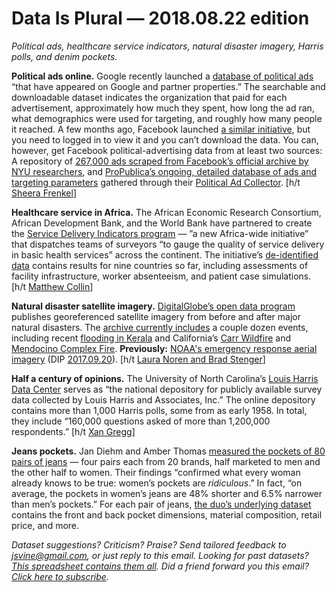 Data Is Plural — 2018.08.22 edition
===================================

*Political ads, healthcare service indicators, natural disaster imagery, Harris polls, and denim pockets.*


__Political ads online.__ Google recently launched a [database of political ads](https://transparencyreport.google.com/political-ads/library) “that have appeared on Google and partner properties.” The searchable and downloadable dataset indicates the organization that paid for each advertisement, approximately how much they spent, how long the ad ran, what demographics were used for targeting, and roughly how many people it reached. A few months ago, Facebook launched [a similar initiative](https://www.facebook.com/ads/archive/?active_status=all&ad_type=political_and_issue_ads&country=US), but you need to logged in to view it and you can’t download the data. You can, however, get Facebook political-advertising data from at least two sources: A repository of [267,000 ads scraped from Facebook’s official archive by NYU researchers](https://github.com/online-pol-ads/FBPoliticalAds), and [ProPublica’s ongoing, detailed database of ads and targeting parameters](https://www.propublica.org/datastore/dataset/political-advertisements-from-facebook) gathered through their [Political Ad Collector](https://projects.propublica.org/facebook-ads/). [h/t [Sheera Frenkel](https://www.nytimes.com/2018/07/17/technology/political-ads-facebook-trump.html)]


__Healthcare service in Africa.__ The African Economic Research Consortium, African Development Bank, and the World Bank have partnered to create the [Service Delivery Indicators program](https://worldbank.github.io/SDI-Health/) — ”a new Africa-wide initiative” that dispatches teams of surveyors “to gauge the quality of service delivery in basic health services” across the continent. The initiative’s [de-identified data](https://github.com/worldbank/SDI-Health) contains results for nine countries so far, including assessments of facility infrastructure, worker absenteeism, and patient case simulations. [h/t [Matthew Collin](https://twitter.com/aidthoughts)]


__Natural disaster satellite imagery.__ [DigitalGlobe’s open data program](https://www.digitalglobe.com/opendata) publishes georeferenced satellite imagery from before and after major natural disasters. The [archive currently includes](https://www.digitalglobe.com/opendata/all-events) a couple dozen events, including recent [flooding in Kerala](http://blog.digitalglobe.com/news/open-data-for-flooding-in-kerala-state-india/) and California’s [Carr Wildfire](http://blog.digitalglobe.com/news/open-data-for-the-carr-wildfire/) and [Mendocino Complex Fire](http://blog.digitalglobe.com/news/open-data-for-the-mendocino-complex-fire/). __Previously:__ [NOAA's emergency response aerial imagery](https://storms.ngs.noaa.gov/) (DIP [2017.09.20](https://www.data-is-plural.com/archive/2017-09-20-edition)). [h/t [Laura Noren and Brad Stenger](https://cds.nyu.edu/newsletter/)]


__Half a century of opinions.__ The University of North Carolina’s [Louis Harris Data Center](https://dataverse.unc.edu/dataverse/harris) serves as “the national depository for publicly available survey data collected by Louis Harris and Associates, Inc.” The online depository contains more than 1,000 Harris polls, some from as early 1958. In total, they include “160,000 questions asked of more than 1,200,000 respondents.” [h/t [Xan Gregg](https://twitter.com/xangregg)]


__Jeans pockets.__ Jan Diehm and Amber Thomas [measured the pockets of 80 pairs of jeans](https://pudding.cool/2018/08/pockets/) — four pairs each from 20 brands, half marketed to men and the other half to women. Their findings “confirmed what every woman already knows to be true: women’s pockets are *ridiculous*.” In fact, “on average, the pockets in women’s jeans are 48% shorter and 6.5% narrower than men’s pockets.” For each pair of jeans, [the duo’s underlying dataset](https://github.com/the-pudding/data/tree/master/pockets) contains the front and back pocket dimensions, material composition, retail price, and more.


*Dataset suggestions? Criticism? Praise? Send tailored feedback to <jsvine@gmail.com>, or just reply to this email. Looking for past datasets? [This spreadsheet contains them all](https://docs.google.com/spreadsheets/d/1wZhPLMCHKJvwOkP4juclhjFgqIY8fQFMemwKL2c64vk). Did a friend forward you this email? [Click here to subscribe](https://tinyletter.com/data-is-plural).*